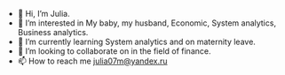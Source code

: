 - 👋 Hi, I’m Julia.
- 👀 I’m interested in My baby, my husband, Economic, System analytics, Business analytics. 
- 🌱 I’m currently learning System analytics and on maternity leave.
- 💞️ I’m looking to collaborate on in the field of finance.
- 📫 How to reach me julia07m@yandex.ru

<!---
julia07m/julia07m is a ✨ special ✨ repository because its `README.md` (this file) appears on your GitHub profile.
You can click the Preview link to take a look at your changes.
--->
